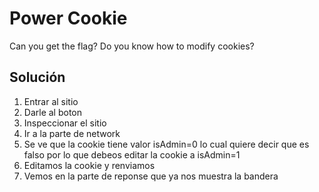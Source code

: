 # Power Cookie
Can you get the flag?
Do you know how to modify cookies?

## Solución 
1. Entrar al sitio
2. Darle al boton
3. Inspeccionar el sitio
4. Ir a la parte de network
5. Se ve que la cookie tiene valor isAdmin=0 lo cual quiere decir que es falso por lo que debeos editar la cookie a isAdmin=1
6. Editamos la cookie y renviamos
7. Vemos en la parte de reponse que ya nos muestra la bandera
